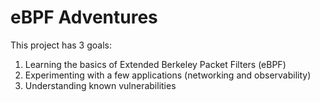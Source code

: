 # eBPF Adventures

This project has 3 goals:
1. Learning the basics of Extended Berkeley Packet Filters (eBPF)
2. Experimenting with a few applications (networking and observability) 
3. Understanding known vulnerabilities
